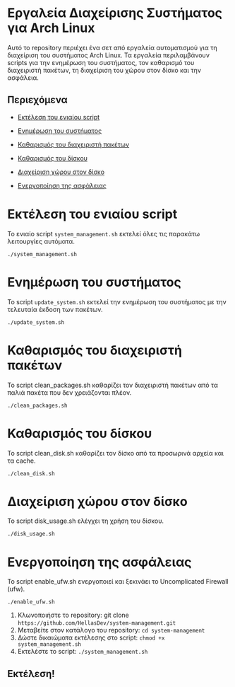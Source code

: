 # Εργαλεία Διαχείρισης Συστήματος για Arch Linux

Αυτό το repository περιέχει ένα σετ από εργαλεία αυτοματισμού για τη διαχείριση του συστήματος Arch Linux. Τα εργαλεία περιλαμβάνουν scripts για την ενημέρωση του συστήματος, τον καθαρισμό του διαχειριστή πακέτων, τη διαχείριση του χώρου στον δίσκο και την ασφάλεια.

## Περιεχόμενα
- [Εκτέλεση του ενιαίου script](#εκτέλεση-του-ενιαίου-script)
  
- [Ενημέρωση του συστήματος](#ενημέρωση-του-συστήματος)
- [Καθαρισμός του διαχειριστή πακέτων](#καθαρισμός-του-διαχειριστή-πακέτων)
- [Καθαρισμός του δίσκου](#καθαρισμός-του-δίσκου)
- [Διαχείριση χώρου στον δίσκο](#διαχείριση-χώρου-στον-δίσκο)
- [Ενεργοποίηση της ασφάλειας](#ενεργοποίηση-της-ασφάλειας)

# Εκτέλεση του ενιαίου script

Το ενιαίο script `system_management.sh` εκτελεί όλες τις παρακάτω λειτουργίες αυτόματα.
```
./system_management.sh
```

# Ενημέρωση του συστήματος

Το script `update_system.sh` εκτελεί την ενημέρωση του συστήματος με την τελευταία έκδοση των πακέτων.

```
./update_system.sh
```

# Καθαρισμός του διαχειριστή πακέτων
Το script clean_packages.sh καθαρίζει τον διαχειριστή πακέτων από τα παλιά πακέτα που δεν χρειάζονται πλέον.
```
./clean_packages.sh
```

# Καθαρισμός του δίσκου
Το script clean_disk.sh καθαρίζει τον δίσκο από τα προσωρινά αρχεία και τα cache.
```
./clean_disk.sh
```

# Διαχείριση χώρου στον δίσκο
Το script disk_usage.sh ελέγχει τη χρήση του δίσκου.
```
./disk_usage.sh
```

# Ενεργοποίηση της ασφάλειας
Το script enable_ufw.sh ενεργοποιεί και ξεκινάει το Uncomplicated Firewall (ufw).
```
./enable_ufw.sh
```
1. Κλωνοποιήστε το repository: git clone `https://github.com/HellasDev/system-management.git`
2. Μεταβείτε στον κατάλογο του repository:  `cd system-management`
3. Δώστε δικαιώματα εκτέλεσης στο script:  `chmod +x system_management.sh`
4. Εκτελέστε το script:  `./system_management.sh`

## Εκτέλεση!
